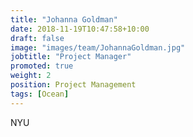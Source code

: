 ```yaml
---
title: "Johanna Goldman"
date: 2018-11-19T10:47:58+10:00
draft: false
image: "images/team/JohannaGoldman.jpg"
jobtitle: "Project Manager"
promoted: true
weight: 2
position: Project Management
tags: [Ocean]
---
```



NYU

